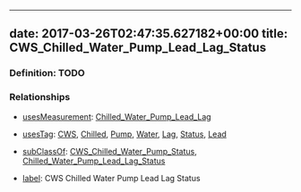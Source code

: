 
---
date: 2017-03-26T02:47:35.627182+00:00
title: CWS_Chilled_Water_Pump_Lead_Lag_Status
---
### Definition: TODO

### Relationships

* [usesMeasurement](https://brickschema.org/schema/1.0/BrickFrame#usesMeasurement): [Chilled_Water_Pump_Lead_Lag](https://brickschema.org/schema/1.0/Brick#Chilled_Water_Pump_Lead_Lag)

* [usesTag](https://brickschema.org/schema/1.0/BrickFrame#usesTag): [CWS](https://brickschema.org/schema/1.0/BrickTag#CWS), [Chilled](https://brickschema.org/schema/1.0/BrickTag#Chilled), [Pump](https://brickschema.org/schema/1.0/BrickTag#Pump), [Water](https://brickschema.org/schema/1.0/BrickTag#Water), [Lag](https://brickschema.org/schema/1.0/BrickTag#Lag), [Status](https://brickschema.org/schema/1.0/BrickTag#Status), [Lead](https://brickschema.org/schema/1.0/BrickTag#Lead)

* [subClassOf](http://www.w3.org/2000/01/rdf-schema#subClassOf): [CWS_Chilled_Water_Pump_Status](https://brickschema.org/schema/1.0/Brick#CWS_Chilled_Water_Pump_Status), [Chilled_Water_Pump_Lead_Lag_Status](https://brickschema.org/schema/1.0/Brick#Chilled_Water_Pump_Lead_Lag_Status)

* [label](http://www.w3.org/2000/01/rdf-schema#label): CWS Chilled Water Pump Lead Lag Status
